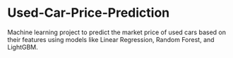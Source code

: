 # Used-Car-Price-Prediction
Machine learning project to predict the market price of used cars based on their features using models like Linear Regression, Random Forest, and LightGBM.
